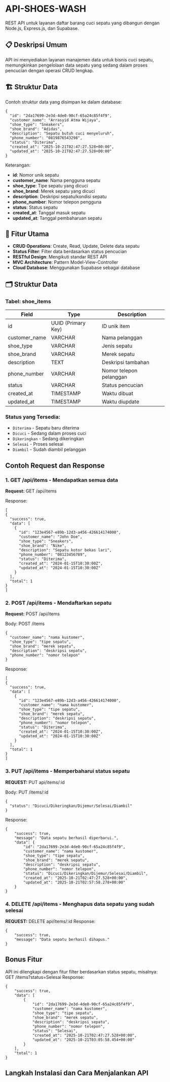 # API-SHOES-WASH

REST API untuk layanan daftar barang cuci sepatu yang dibangun dengan Node.js, Express.js, dan Supabase.

## 📋 Deskripsi Umum

API ini menyediakan layanan manajemen data untuk bisnis cuci sepatu, memungkinkan pengelolaan data sepatu yang sedang dalam proses pencucian dengan operasi CRUD lengkap.

## 🏗 Struktur Data

Contoh struktur data yang disimpan ke dalam database:

```
{
  "id": "2da17699-2e3d-4de0-90cf-65a24c85f4f9",
  "customer_name": "Arrasyid Atma Wijaya",
  "shoe_type": "Sneakers",
  "shoe_brand": "Adidas",
  "description": "Sepatu butuh cuci menyeluruh",
  "phone_number": "0819876543298",
  "status": "Diterima",
  "created_at": "2025-10-21T02:47:27.528+00:00",
  "updated_at": "2025-10-21T02:47:27.528+00:00"
}
```

Keterangan:
- **id**: Nomor unik sepatu
- **customer_name**: Nama pengguna sepatu
- **shoe_type**: Tipe sepatu yang dicuci
- **shoe_brand**: Merek sepatu yang dicuci
- **description**: Deskripsi sepatu/kondisi sepatu
- **phone_number**: Nomor telepon pengguna
- **status**: Status sepatu
- **created_at**: Tanggal masuk sepatu
- **updated_at**: Tanggal pembaharuan sepatu

## 🎯 Fitur Utama

- **CRUD Operations**: Create, Read, Update, Delete data sepatu
- **Status Filter**: Filter data berdasarkan status pencucian
- **RESTful Design**: Mengikuti standar REST API
- **MVC Architecture**: Pattern Model-View-Controller
- **Cloud Database**: Menggunakan Supabase sebagai database

## 🗂 Struktur Data

### Tabel: shoe_items

| Field | Type | Description |
|-------|------|-------------|
| id | UUID (Primary Key) | ID unik item |
| customer_name | VARCHAR | Nama pelanggan |
| shoe_type | VARCHAR | Jenis sepatu |
| shoe_brand | VARCHAR | Merek sepatu |
| description | TEXT | Deskripsi tambahan |
| phone_number | VARCHAR | Nomor telepon pelanggan |
| status | VARCHAR | Status pencucian |
| created_at | TIMESTAMP | Waktu dibuat |
| updated_at | TIMESTAMP | Waktu diupdate |

### Status yang Tersedia:
- `Diterima` - Sepatu baru diterima
- `Dicuci` - Sedang dalam proses cuci
- `Dikeringkan` - Sedang dikeringkan
- `Selesai` - Proses selesai
- `Diambil` - Sudah diambil pelanggan

## Contoh Request dan Response

### 1. GET /api/items - Mendapatkan semua data
**Request:**
GET /api/items

Response:

```
[
{
  "success": true,
  "data": [
    {
      "id": "123e4567-e89b-12d3-a456-426614174000",
      "customer_name": "John Doe",
      "shoe_type": "Sneakers",
      "shoe_brand": "Nike",
      "description": "Sepatu kotor bekas lari",
      "phone_number": "08123456789",
      "status": "Diterima",
      "created_at": "2024-01-15T10:30:00Z",
      "updated_at": "2024-01-15T10:30:00Z"
    }
  ],
  "total": 1
}
]

```

### 2. POST /api/items - Mendaftarkan sepatu 
**Request:**
POST /api/items

Body:
POST /items

```
{
  "customer_name": "nama kustomer",
  "shoe_type": "tipe sepatu",
  "shoe_brand": "merek sepatu",
  "description": "deskripsi sepatu",
  "phone_number": "nomor telepon"
}

```

Response:

```
[
{
  "success": true,
  "data": [
    {
      "id": "123e4567-e89b-12d3-a456-426614174000",
      "customer_name": "nama kustomer",
      "shoe_type": "tipe sepatu",
      "shoe_brand": "merek sepatu",
      "description": "deskripsi sepatu",
      "phone_number": "nomor telepon",
      "status": "Diterima",
      "created_at": "2024-01-15T10:30:00Z",
      "updated_at": "2024-01-15T10:30:00Z"
    }
  ],
  "total": 1
}
]

```

### 3. PUT /api/items - Memperbaharui status sepatu
**REQUEST:**
PUT api/items/:id

Body:
PUT /items/:id

```
{
  "status": "Dicuci/Dikeringkan/Dijemur/Selesai/Diambil"
}
```

Response:

```
{
    "success": true,
    "message": "Data sepatu berhasil diperbarui.",
    "data": {
        "id": "2da17699-2e3d-4de0-90cf-65a24c85f4f9",
        "customer_name": "nama kustomer",
        "shoe_type": "tipe sepatu",
        "shoe_brand": "merek sepatu",
        "description": "deskripsi sepatu",
        "phone_number": "nomor telepon",
        "status": "Dicuci/Dikeringkan/Dijemur/Selesai/Diambil",
        "created_at": "2025-10-21T02:47:27.528+00:00",
        "updated_at": "2025-10-21T02:57:58.278+00:00"
    }
}
```

### 4. DELETE /api/items - Menghapus data sepatu yang sudah selesai
**REQUEST:**
DELETE api/items/:id
Response:

```
{
    "success": true,
    "message": "Data sepatu berhasil dihapus."
}
```

## Bonus Fitur

API ini dilengkapi dengan fitur filter berdasarkan status sepatu, misalnya:
GET /items?status=Selesai
Response:

```
{
    "success": true,
    "data": [
        {
            "id": "2da17699-2e3d-4de0-90cf-65a24c85f4f9",
            "customer_name": "nama kustomer",
            "shoe_type": "tipe sepatu",
            "shoe_brand": "merek sepatu",
            "description": "deskripsi sepatu",
            "phone_number": "nomor telepon",
            "status": "Selesai",
            "created_at": "2025-10-21T02:47:27.528+00:00",
            "updated_at": "2025-10-21T03:05:58.454+00:00"
        }
    ],
    "total": 1
}
```

## Langkah Instalasi dan Cara Menjalankan API
